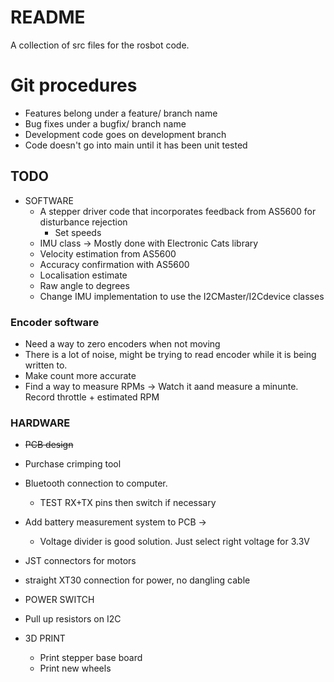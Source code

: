 # README

A collection of src files for the rosbot code. 

# Git procedures
- Features belong under a feature/ branch name
- Bug fixes under a bugfix/ branch name
- Development code goes on development branch 
- Code doesn't go into main until it has been unit tested

## TODO
- SOFTWARE
  - A stepper driver code that incorporates feedback from AS5600 for disturbance rejection
    - Set speeds
  - IMU class -> Mostly done with Electronic Cats library
  - Velocity estimation from AS5600
  - Accuracy confirmation with AS5600
  - Localisation estimate
  - Raw angle to degrees
  - Change IMU implementation to use the I2CMaster/I2Cdevice classes


### Encoder software
- Need a way to zero encoders when not moving
- There is a lot of noise, might be trying to read encoder while it is being written to.
- Make count more accurate
- Find a way to measure RPMs -> Watch it aand measure a minunte. Record throttle + estimated RPM


### HARDWARE
  - ~~PCB design~~
  - Purchase crimping tool
  - Bluetooth connection to computer. 
    - TEST RX+TX pins then switch if necessary
  - Add battery measurement system to PCB -> 
    - Voltage divider is good solution. Just select right voltage for 3.3V 
  - JST connectors for motors
  - straight XT30 connection for power, no dangling cable
  - POWER SWITCH
  - Pull up resistors on I2C

- 3D PRINT  
  - Print stepper base board
  - Print new wheels 


  

